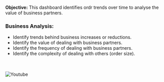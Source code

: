**Objective:** This dashboard identifies ordr trends over time to analyse the value of business partners.

### Business Analysis:
- Identify trends behind business increases or reductions.
- Identify the value of dealing with business partners.
- Identify the frequency of dealing with business partners.
- Identify the complexity of dealing with others (order size).

<br><br>
![Youtube](https://youtube.com/dashboard)
